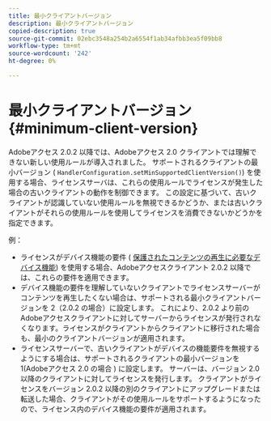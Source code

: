 ```yaml
---
title: 最小クライアントバージョン
description: 最小クライアントバージョン
copied-description: true
source-git-commit: 02ebc3548a254b2a6554f1ab34afbb3ea5f09bb8
workflow-type: tm+mt
source-wordcount: '242'
ht-degree: 0%

---
```


# 最小クライアントバージョン {#minimum-client-version}

Adobeアクセス 2.0.2 以降では、Adobeアクセス 2.0 クライアントでは理解できない新しい使用ルールが導入されました。 サポートされるクライアントの最小バージョン ( `HandlerConfiguration.setMinSupportedClientVersion()`) を使用する場合、ライセンスサーバは、これらの使用ルールでライセンスが発生した場合の古いクライアントの動作を制御できます。 この設定に基づいて、古いクライアントが認識していない使用ルールを無視できるかどうか、または古いクライアントがそれらの使用ルールを使用してライセンスを消費できないかどうかを指定できます。

例：

* ライセンスがデバイス機能の要件 ( [保護されたコンテンツの再生に必要なデバイス機能](../../../aaxs-protecting-content/content-introduction/content-usage-rules/content-runtime-application-restrictions/content-device-capabilities.md)) を使用する場合、Adobeアクセスクライアント 2.0.2 以降では、これらの要件を適用できます。
* デバイス機能の要件を理解していないクライアントでライセンスサーバーがコンテンツを再生したくない場合は、サポートされる最小クライアントバージョンを 2（2.0.2 の場合）に設定します。 これにより、2.0.2 より前のAdobeアクセスクライアントに対してサーバーからライセンスが発行されなくなります。ライセンスがクライアントからクライアントに移行された場合も、最小のクライアントバージョンが適用されます。
* ライセンスサーバーで、古いクライアントがデバイスの機能要件を無視するようにする場合は、サポートされるクライアントの最小バージョンを 1(Adobeアクセス 2.0 の場合 ) に設定します。 サーバーは、バージョン 2.0 以降のクライアントに対してライセンスを発行します。 クライアントがライセンスをバージョン 2.0.2 以降の別のクライアントにアップグレードまたは転送した場合、クライアントがその使用ルールをサポートするようになったので、ライセンス内のデバイス機能の要件が適用されます。
